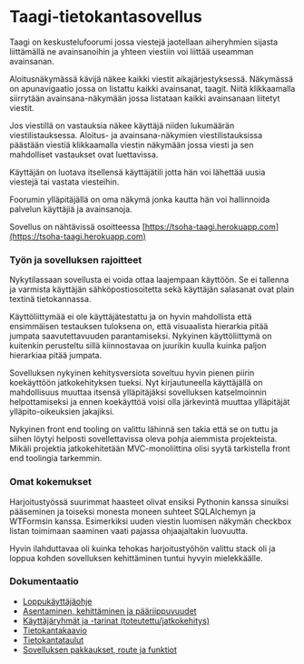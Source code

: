 # Taagi-tietokantasovellus

Taagi on keskustelufoorumi jossa viestejä jaotellaan aiheryhmien sijasta liittämällä ne avainsanoihin ja yhteen viestiin voi liittää useamman avainsanan. 

Aloitusnäkymässä kävijä näkee kaikki viestit aikajärjestyksessä. Näkymässä on apunavigaatio jossa on listattu kaikki avainsanat, taagit. Niitä klikkaamalla siirrytään avainsana-näkymään jossa listataan kaikki avainsanaan liitetyt viestit. 

Jos viestillä on vastauksia näkee käyttäjä niiden lukumäärän viestilistauksessa. Aloitus- ja avainsana-näkymien viestilistauksissa päästään viestiä klikkaamalla  viestin näkymään jossa viesti ja sen mahdolliset vastaukset ovat luettavissa. 

Käyttäjän on luotava itsellensä käyttäjätili jotta hän voi lähettää uusia viestejä tai vastata viesteihin. 

Foorumin ylläpitäjällä on oma näkymä jonka kautta hän voi hallinnoida palvelun käyttäjiä ja avainsanoja.

Sovellus on nähtävissä osoitteessa [https://tsoha-taagi.herokuapp.com](https://tsoha-taagi.herokuapp.com)


### Työn ja sovelluksen rajoitteet

Nykytilassaan sovellusta ei voida ottaa laajempaan käyttöön. Se ei tallenna ja varmista käyttäjän sähköpostiosoitetta sekä käyttäjän salasanat ovat plain textinä tietokannassa. 

Käyttöliittymää ei ole käyttäjätestattu ja on hyvin mahdollista että ensimmäisen testauksen tuloksena on, että visuaalista hierarkia pitää jumpata saavutettavuuden parantamiseksi. Nykyinen käyttöliittymä on kuitenkin perusteltu sillä kiinnostavaa on juurikin kuulla kuinka paljon hierarkiaa pitää jumpata.

Sovelluksen nykyinen kehitysversiota soveltuu hyvin pienen piirin koekäyttöön jatkokehityksen tueksi. Nyt kirjautuneella käyttäjällä on mahdollisuus muuttaa itsensä ylläpitäjäksi sovelluksen katselmoinnin helpottamiseksi ja ennen koekäyttöä voisi olla järkevintä muuttaa ylläpitäjät ylläpito-oikeuksien jakajiksi. 

Nykyinen front end tooling on valittu lähinnä sen takia että se on tuttu ja siihen löytyi helposti sovellettavissa oleva pohja aiemmista projekteista. Mikäli projektia jatkokehitetään MVC-monoliittina olisi syytä tarkistella front end toolingia tarkemmin.


### Omat kokemukset

Harjoitustyössä suurimmat haasteet olivat ensiksi Pythonin kanssa sinuiksi pääseminen ja toiseksi monesta moneen suhteet SQLAlchemyn ja WTFormsin kanssa. Esimerkiksi uuden viestin luomisen näkymän checkbox listan toimimaan saaminen vaati pajassa ohjaajaltakin luovuutta.

Hyvin ilahduttavaa oli kuinka tehokas harjoitustyöhön valittu stack oli ja loppua kohden sovelluksen kehittäminen tuntui hyvyin mielekkäälle.


### Dokumentaatio

  * [Loppukäyttäjäohje](https://github.com/juhoaj/tsoha-2/blob/master/documentation/loppukayttajaohje.md)
  * [Asentaminen, kehittäminen ja pääriippuvuudet](https://github.com/juhoaj/tsoha-2/blob/master/documentation/kehittaminen.md)
  * [Käyttäjäryhmät ja -tarinat (toteutettu/jatkokehitys)](https://github.com/juhoaj/tsoha-2/blob/master/documentation/kayttajatapaukset.md)
  * [Tietokantakaavio](https://github.com/juhoaj/tsoha-2/blob/master/documentation/tietokantakaavio.pdf)
  * [Tietokantataulut](https://github.com/juhoaj/tsoha-2/blob/master/documentation/tietokantataulut.md)
  * [Sovelluksen pakkaukset, route ja funktiot](https://github.com/juhoaj/tsoha-2/blob/master/documentation/reitit.md)
